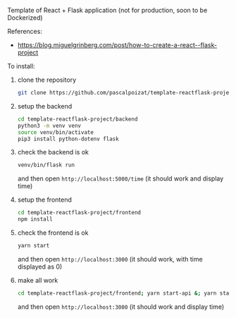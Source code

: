 Template of React + Flask application (not for production, soon to be Dockerized)

References:

- https://blog.miguelgrinberg.com/post/how-to-create-a-react--flask-project

To install:

1. clone the repository

    ```sh
    git clone https://github.com/pascalpoizat/template-reactflask-project
    ```

2. setup the backend

    ```sh
    cd template-reactflask-project/backend
    python3 -m venv venv
    source venv/bin/activate
    pip3 install python-dotenv flask
    ```

3. check the backend is ok

    ```sh
    venv/bin/flask run
    ```

    and then open `http://localhost:5000/time` (it should work and display time)

4. setup the frontend

    ```sh
    cd template-reactflask-project/frontend
    npm install
    ```

5. check the frontend is ok

    ```sh
    yarn start
    ```

    and then open `http://localhost:3000` (it should work, with time displayed as 0)

6. make all work

    ```sh
   cd template-reactflask-project/frontend; yarn start-api &; yarn start 
    ```

    and then open `http://localhost:3000` (it should work and display time)
